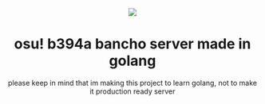<div align="center">

  <img src="https://github.com/user-attachments/assets/db3745c2-3ed0-409c-a19b-a154cead7549"/>
</div>
<h1 align="center">osu! b394a bancho server made in golang</h1>
<p align="center">please keep in mind that im making this project to learn golang, not to make it production ready server</p>
